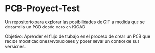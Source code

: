 # PCB-Proyect-Test
Un repositorio para explorar las posibilidades de GIT a medida que se desarrolla un PCB desde cero en KiCAD


Objetivo:
Aprender el flujo de trabajo en el proceso de crear un PCB que recibe modificaciones/evoluciones
y poder llevar un control de sus versiones.
